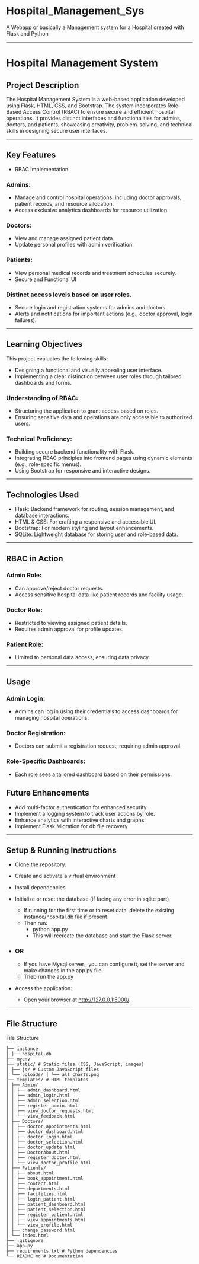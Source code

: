 # Hospital_Management_Sys
A Webapp or basically a Management system for a Hospital created with Flask and Python

---

# Hospital Management System

## Project Description

The Hospital Management System is a web-based application developed using Flask, HTML, CSS, and Bootstrap. The system incorporates Role-Based Access Control (RBAC) to ensure secure and efficient hospital operations. It provides distinct interfaces and functionalities for admins, doctors, and patients, showcasing creativity, problem-solving, and technical skills in designing secure user interfaces.

---

## Key Features

- RBAC Implementation
 ### Admins:
 - Manage and control hospital operations, including doctor approvals, patient records, and resource allocation.
 - Access exclusive analytics dashboards for resource utilization.
 ### Doctors:
 - View and manage assigned patient data.
 - Update personal profiles with admin verification.
 ### Patients:
 - View personal medical records and treatment schedules securely.
 - Secure and Functional UI
 ### Distinct access levels based on user roles.
 - Secure login and registration systems for admins and doctors.
 - Alerts and notifications for important actions (e.g., doctor approval, login failures).

---

## Learning Objectives

This project evaluates the following skills:

- Designing a functional and visually appealing user interface.
- Implementing a clear distinction between user roles through tailored dashboards and forms.
### Understanding of RBAC:

 - Structuring the application to grant access based on roles.
 - Ensuring sensitive data and operations are only accessible to authorized users.
### Technical Proficiency:

 - Building secure backend functionality with Flask.
 - Integrating RBAC principles into frontend pages using dynamic elements (e.g., role-specific menus).
 - Using Bootstrap for responsive and interactive designs.

---

## Technologies Used

- Flask: Backend framework for routing, session management, and database interactions.
- HTML & CSS: For crafting a responsive and accessible UI.
- Bootstrap: For modern styling and layout enhancements.
- SQLite: Lightweight database for storing user and role-based data.

---

## RBAC in Action

### Admin Role:
- Can approve/reject doctor requests.
- Access sensitive hospital data like patient records and facility usage.
### Doctor Role:
- Restricted to viewing assigned patient details.
- Requires admin approval for profile updates.
### Patient Role:
- Limited to personal data access, ensuring data privacy.

---

## Usage

### Admin Login:
- Admins can log in using their credentials to access dashboards for managing hospital operations.

### Doctor Registration:
- Doctors can submit a registration request, requiring admin approval.

### Role-Specific Dashboards:
- Each role sees a tailored dashboard based on their permissions.

## Future Enhancements
- Add multi-factor authentication for enhanced security.
- Implement a logging system to track user actions by role.
- Enhance analytics with interactive charts and graphs.
- Implement Flask Migration for db file recovery

---

## Setup & Running Instructions

- Clone the repository:
- Create and activate a virtual environment
- Install dependencies
- Initialize or reset the database (if facing any error in sqlite part)
  
    - If running for the first time or to reset data, delete the existing instance/hospital.db file if present.
    - Then run:
        - python app.py
        - This will recreate the database and start the Flask server.
 - ### OR
    - If you have Mysql server , you can configure it, set the server and make changes in the app.py file.
    - Theb run the app.py
- Access the application:
  
    - Open your browser at http://127.0.0.1:5000/.

---

## File Structure

File Structure
```hospital-management-system/
├── instance
│ ├── hospital.db
├── myenv 
├── static/ # Static files (CSS, JavaScript, images) 
│ ├── js/ # Custom JavaScript files 
│ └── uploads/ │ └── all_charts.png 
├── templates/ # HTML templates 
│ ├── Admin/ 
│ │ ├── admin_dashboard.html 
│ │ ├── admin_login.html 
│ │ ├── admin_selection.html 
│ │ ├── register_admin.html 
│ │ ├── view_doctor_requests.html 
│ │ └── view_feedback.html 
│ ├── Doctors/ 
│ │ ├── doctor_appointments.html 
│ │ ├── doctor_dashboard.html 
│ │ ├── doctor_login.html 
│ │ ├── doctor_selection.html 
│ │ ├── doctor_update.html 
│ │ ├── DoctorAbout.html 
│ │ ├── register_doctor.html 
│ │ └── view_doctor_profile.html 
│ ├── Patients/ 
│ │ ├── about.html 
│ │ ├── book_appointment.html 
│ │ ├── contact.html 
│ │ ├── departments.html 
│ │ ├── facilities.html 
│ │ ├── login_patient.html 
│ │ ├── patient_dashboard.html 
│ │ ├── patient_selection.html 
│ │ ├── register_patient.html 
│ │ ├── view_appointments.html 
│ │ └── view_profile.html 
│ ├── change_password.html 
│ └── index.html 
├── .gitignore 
├── app.py 
├── requirements.txt # Python dependencies 
└── README.md # Documentation





